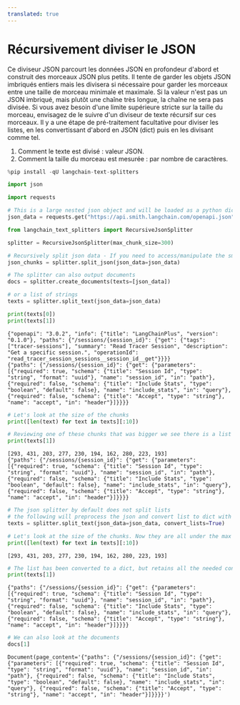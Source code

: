 ```yaml
---
translated: true
---
```


# Récursivement diviser le JSON

Ce diviseur JSON parcourt les données JSON en profondeur d'abord et construit des morceaux JSON plus petits. Il tente de garder les objets JSON imbriqués entiers mais les divisera si nécessaire pour garder les morceaux entre une taille de morceau minimale et maximale. Si la valeur n'est pas un JSON imbriqué, mais plutôt une chaîne très longue, la chaîne ne sera pas divisée. Si vous avez besoin d'une limite supérieure stricte sur la taille du morceau, envisagez de le suivre d'un diviseur de texte récursif sur ces morceaux. Il y a une étape de pré-traitement facultative pour diviser les listes, en les convertissant d'abord en JSON (dict) puis en les divisant comme tel.

1. Comment le texte est divisé : valeur JSON.
2. Comment la taille du morceau est mesurée : par nombre de caractères.

```python
%pip install -qU langchain-text-splitters
```

```python
import json

import requests
```

```python
# This is a large nested json object and will be loaded as a python dict
json_data = requests.get("https://api.smith.langchain.com/openapi.json").json()
```

```python
from langchain_text_splitters import RecursiveJsonSplitter
```

```python
splitter = RecursiveJsonSplitter(max_chunk_size=300)
```

```python
# Recursively split json data - If you need to access/manipulate the smaller json chunks
json_chunks = splitter.split_json(json_data=json_data)
```

```python
# The splitter can also output documents
docs = splitter.create_documents(texts=[json_data])

# or a list of strings
texts = splitter.split_text(json_data=json_data)

print(texts[0])
print(texts[1])
```

```output
{"openapi": "3.0.2", "info": {"title": "LangChainPlus", "version": "0.1.0"}, "paths": {"/sessions/{session_id}": {"get": {"tags": ["tracer-sessions"], "summary": "Read Tracer Session", "description": "Get a specific session.", "operationId": "read_tracer_session_sessions__session_id__get"}}}}
{"paths": {"/sessions/{session_id}": {"get": {"parameters": [{"required": true, "schema": {"title": "Session Id", "type": "string", "format": "uuid"}, "name": "session_id", "in": "path"}, {"required": false, "schema": {"title": "Include Stats", "type": "boolean", "default": false}, "name": "include_stats", "in": "query"}, {"required": false, "schema": {"title": "Accept", "type": "string"}, "name": "accept", "in": "header"}]}}}}
```

```python
# Let's look at the size of the chunks
print([len(text) for text in texts][:10])

# Reviewing one of these chunks that was bigger we see there is a list object there
print(texts[1])
```

```output
[293, 431, 203, 277, 230, 194, 162, 280, 223, 193]
{"paths": {"/sessions/{session_id}": {"get": {"parameters": [{"required": true, "schema": {"title": "Session Id", "type": "string", "format": "uuid"}, "name": "session_id", "in": "path"}, {"required": false, "schema": {"title": "Include Stats", "type": "boolean", "default": false}, "name": "include_stats", "in": "query"}, {"required": false, "schema": {"title": "Accept", "type": "string"}, "name": "accept", "in": "header"}]}}}}
```

```python
# The json splitter by default does not split lists
# the following will preprocess the json and convert list to dict with index:item as key:val pairs
texts = splitter.split_text(json_data=json_data, convert_lists=True)
```

```python
# Let's look at the size of the chunks. Now they are all under the max
print([len(text) for text in texts][:10])
```

```output
[293, 431, 203, 277, 230, 194, 162, 280, 223, 193]
```

```python
# The list has been converted to a dict, but retains all the needed contextual information even if split into many chunks
print(texts[1])
```

```output
{"paths": {"/sessions/{session_id}": {"get": {"parameters": [{"required": true, "schema": {"title": "Session Id", "type": "string", "format": "uuid"}, "name": "session_id", "in": "path"}, {"required": false, "schema": {"title": "Include Stats", "type": "boolean", "default": false}, "name": "include_stats", "in": "query"}, {"required": false, "schema": {"title": "Accept", "type": "string"}, "name": "accept", "in": "header"}]}}}}
```

```python
# We can also look at the documents
docs[1]
```

```output
Document(page_content='{"paths": {"/sessions/{session_id}": {"get": {"parameters": [{"required": true, "schema": {"title": "Session Id", "type": "string", "format": "uuid"}, "name": "session_id", "in": "path"}, {"required": false, "schema": {"title": "Include Stats", "type": "boolean", "default": false}, "name": "include_stats", "in": "query"}, {"required": false, "schema": {"title": "Accept", "type": "string"}, "name": "accept", "in": "header"}]}}}}')
```
